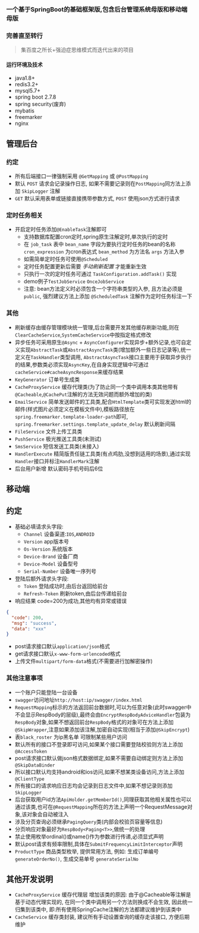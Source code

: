 ### 一个基于SpringBoot的基础框架版,包含后台管理系统母版和移动端母版
### 完善直至转行
> 集百度之所长+强迫症思维模式而迭代出来的项目  

#### 运行环境及技术
* java1.8+
* redis3.2+
* mysql5.7+
* spring boot 2.7.8
* spring security(废弃)
* mybatis
* freemarker
* nginx

## 管理后台

### 约定
* 所有后端接口一律强制采用 `@GetMapping` 或 `@PostMapping`
* 默认 `POST` 请求会记录操作日志, 如果不需要记录则在`PostMapping`同方法上添加 `SkipLogger` 注解
* `GET` 默认采用表单或链接直接携带参数方式, `POST` 使用json方式进行请求

### 定时任务相关
* 开启定时任务添加`@EnableTask`注解即可
    * 支持数据库配置cron定时,spring原生注解定时,单次执行的定时
    * 在 `job_task` 表中 `bean_name` 字段为要执行定时任务的bean的名称 `cron_expression` 为cron表达式 `bean_method` 为方法名 `args` 方法入参
    * 如需简单定时任务可使用`@Scheduled`
    * 定时任务配置更新后需要 *手动刷新配置* 才能重新生效
    * 只执行一次的定时任务可通过 `TaskConfiguration.addTask()` 实现
    * demo例子`TestJobService` `OnceJobService`
    * 注意: bean方法定义时必须包含一个字符串类型的入参, 且方法必须是`public`, 强烈建议方法上添加 `@ScheduledTask` 注解作为定时任务标注一下
    
### 其他
* 刷新缓存由缓存管理模块统一管理,后台需要开发其他缓存刷新功能,则在`ClearCacheService`,`SystemCacheService`中按指定格式修改
* 异步任务可采用原生`@Async` + `AsyncConfigurer`实现异步+额外记录,也可自定义实现`AbstractTask`或`AbstractAsyncTask`类(增加额外一些日志记录等),统一定义在`TaskHandler`类型调用, `AbstractAsyncTask`接口主要用于获取异步执行的结果,参数类必须实现`AsyncKey`,在自身实现逻辑中可通过`cacheService#cacheAsyncResponse`来缓存结果
* `KeyGenerator` 订单号生成类
* `CacheProxyService` 缓存代理类(为了防止同一个类中调用本类其他带有`@Cacheable`,`@CachePut`注解的方法无效问题而额外增加的类)
* `EmailService` 简单发送邮件的工具类,配合`HtmlTemplate`类可实现发送html的邮件(样式图片必须定义在模板文件中),模板路径放在`spring.freemarker.template-loader-path`即可, `spring.freemarker.settings.template_update_delay` 默认刷新间隔
* `FileService` 文件上传工具类
* `PushService` 极光推送工具类(未测试)
* `SmsService` 短信发送工具类(未接入)
* `HandlerExecute` 精简版责任链工具类(有点鸡肋,没想到适用的场景),通过实现`Handler`接口并标注`HandlerMark`注解
* 后台用户新增 默认密码手机号码后6位

## 移动端

## 约定
* 基础必填请求头字段:
    * `Channel` 设备渠道:`IOS`,`ANDROID`
    * `Version` app版本号
    * `Os-Version` 系统版本
    * `Device-Brand` 设备厂商
    * `Device-Model` 设备型号
    * `Serial-Number` 设备唯一序列号
* 登陆后额外请求头字段:
    * `Token` 登陆成功时,由后台返回给前台
    * `Refresh-Token` 刷新token,由后台传递给前台
* 响应结果 code=200为成功,其他均有异常或错误

```json
{
  "code": 200, 
  "msg": "success",
  "data": "xxx" 
}
```

* post请求接口默认`application/json`格式
* get请求接口默认`x-www-form-urlencoded`格式
* 上传文件`multipart/form-data`格式(不需要进行加解密操作)


### 其他注意事项
* 一个账户只能登陆一台设备
* `swagger`访问地址`http://host:ip/swagger/index.html`
* `RequestMapping`标示的方法返回前台数据时,可以为任意对象(此时swagger中不会显示RespBody的层级),最终会由`EncryptRespBodyAdviceHandler`包装为`RespBody`对象,如果不想返回前台`RespBody`格式的对象可在方法上添加`@SkipWrapper`,注意如果添加该注解,加密自动实现(相当于添加`@SkipEncrypt`)
* 表`black_roster` 为ip黑名单 可限制某些用户访问
* 默认所有的接口不登录即可访问,如果某个接口需要登陆校验则方法上添加`@AccessToken`
* post请求接口默认做json格式数据绑定,如果不需要自动绑定则方法上添加`@SkipDataBinder`
* 所以接口默认均支持android和ios访问,如果不想某类设备访问,方法上添加`@ClientType`
* 所有接口的请求响应日志均会记录到日志文件中,如果不想记录则添加`SkipLogger`
* 后台获取用户id方法`ApiHolder.getMemberId()`,同理获取其他相关属性也可以通过该类,也可在`@RequestMapping`所在的方法上声明一个RequestMessage对象,该对象会自动被注入
* 涉及分页查询必须继承`PagingQuery`类(内部会校验页容量等信息)
* 分页响应对象最好为`RespBody<Paging<T>>`,做统一的处理
* 禁止使用枚举ordinal()或name()作为参数进行传递,必须显式声明
* 默认post请求有频率限制,具体在`SubmitFrequencyLimitInterceptor`声明
* `ProductType` 商品类型枚举, 提供常用方法, 例如: 生成订单编号 `generateOrderNo()`, 生成交易单号 `generateSerialNo` 


## 其他开发说明
* `CacheProxyService` 缓存代理层 增加该类的原因: 由于@Cacheable等注解是基于动态代理实现的, 在同一个类中调用另一个方法则换成不会生效, 因此统一归集到该类中, 即:所有使用SpringCache注解的方法都建议维护到该类中
* `CacheService` 缓存类封装, 建议所有手动设置查询的缓存走该接口, 方便后期维护